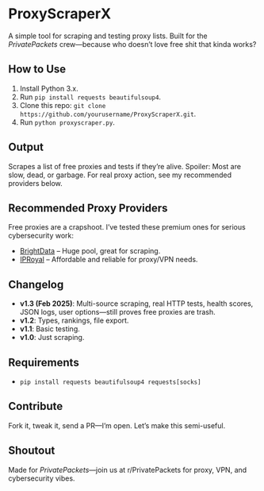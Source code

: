 # ProxyScraperX
A simple tool for scraping and testing proxy lists. Built for the *PrivatePackets* crew—because who doesn’t love free shit that kinda works?

## How to Use
1. Install Python 3.x.
2. Run `pip install requests beautifulsoup4`.
3. Clone this repo: `git clone https://github.com/yourusername/ProxyScraperX.git`.
4. Run `python proxyscraper.py`.

## Output
Scrapes a list of free proxies and tests if they’re alive. Spoiler: Most are slow, dead, or garbage. For real proxy action, see my recommended providers below.

## Recommended Proxy Providers
Free proxies are a crapshoot. I’ve tested these premium ones for serious cybersecurity work:
- [BrightData](https://privatepackets.club/go/brightdata) – Huge pool, great for scraping.
- [IPRoyal](https://privatepackets.club/go/iproyal) – Affordable and reliable for proxy/VPN needs.

## Changelog
- **v1.3 (Feb 2025)**: Multi-source scraping, real HTTP tests, health scores, JSON logs, user options—still proves free proxies are trash.
- **v1.2**: Types, rankings, file export.
- **v1.1**: Basic testing.
- **v1.0**: Just scraping.

## Requirements
- `pip install requests beautifulsoup4 requests[socks]`

## Contribute
Fork it, tweak it, send a PR—I’m open. Let’s make this semi-useful.

## Shoutout
Made for *PrivatePackets*—join us at r/PrivatePackets for proxy, VPN, and cybersecurity vibes.
